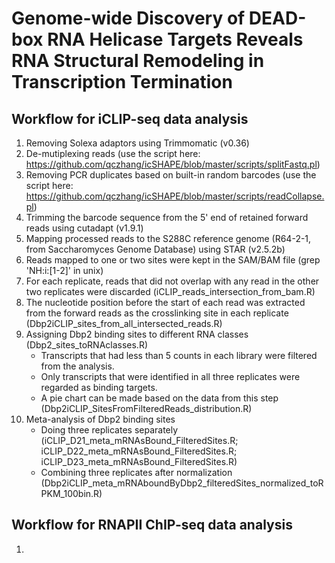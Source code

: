 # Genome-wide Discovery of DEAD-box RNA Helicase Targets Reveals RNA Structural Remodeling in Transcription Termination

## Workflow for iCLIP-seq data analysis
1. Removing Solexa adaptors using Trimmomatic (v0.36)
2. De-mutiplexing reads (use the script here: https://github.com/qczhang/icSHAPE/blob/master/scripts/splitFastq.pl)
3. Removing PCR duplicates based on built-in random barcodes (use the script here: https://github.com/qczhang/icSHAPE/blob/master/scripts/readCollapse.pl)
4. Trimming the barcode sequence from the 5' end of retained forward reads using cutadapt (v1.9.1)
5. Mapping processed reads to the S288C reference genome (R64-2-1, from Saccharomyces Genome Database) using STAR (v2.5.2b)
6. Reads mapped to one or two sites were kept in the SAM/BAM file (grep 'NH:i:[1-2]' in unix)
7. For each replicate, reads that did not overlap with any read in the other two replicates were discarded (iCLIP_reads_intersection_from_bam.R)
8. The nucleotide position before the start of each read was extracted from the forward reads as the crosslinking site in each replicate (Dbp2iCLIP_sites_from_all_intersected_reads.R)
9. Assigning Dbp2 binding sites to different RNA classes (Dbp2_sites_toRNAclasses.R)  
   - Transcripts that had less than 5 counts in each library were filtered from the analysis.  
   - Only transcripts that were identified in all three replicates were regarded as binding targets.  
   - A pie chart can be made based on the data from this step (Dbp2iCLIP_SitesFromFilteredReads_distribution.R)
10. Meta-analysis of Dbp2 binding sites  
    - Doing three replicates separately (iCLIP_D21_meta_mRNAsBound_FilteredSites.R; iCLIP_D22_meta_mRNAsBound_FilteredSites.R; iCLIP_D23_meta_mRNAsBound_FilteredSites.R)  
    - Combining three replicates after normalization (Dbp2iCLIP_meta_mRNAboundByDbp2_filteredSites_normalized_toRPKM_100bin.R)  
   
## Workflow for RNAPII ChIP-seq data analysis
1. 
